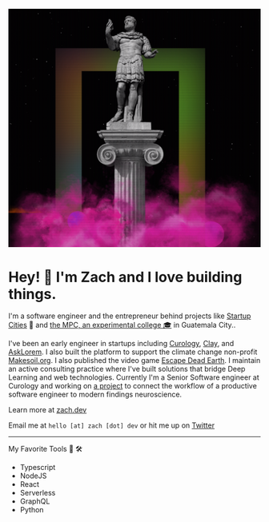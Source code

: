 ![screenshot of zach.dev](https://github.com/zcaceres/zcaceres/blob/master/screenshot.png)

# Hey! 👋 I'm Zach and I love building things.

I'm a software engineer and the entrepreneur behind projects like [Startup Cities](https://perma.cc/BGG5-HBXW) 🌆 and [the MPC, an experimental college 🎓](https://mpc.ufm.edu/) in Guatemala City..

I've been an early engineer in startups including [Curology](https://www.curology.com), [Clay](https://www.clay.run), and [AskLorem](https://www.asklorem.com). I also built the platform to support the climate change non-profit [Makesoil.org](https://www.makesoil.org). I also published the video game [Escape Dead Earth](https://www.escapedeadearth.com). I maintain an active consulting practice where I've built solutions that bridge Deep Learning and web technologies. Currently I'm a Senior Software engineer at Curology and working on [a project](https://www.youtube.com/watch?v=XOIDnNA9N7c) to connect the workflow of a productive software engineer to modern findings neuroscience.

Learn more at [zach.dev](https://www.zach.dev)

Email me at `hello [at] zach [dot] dev` or hit me up on
[Twitter](https://www.twitter.com/zachcaceres)

_____

My Favorite Tools 🧰 🛠️
- Typescript
- NodeJS
- React
- Serverless
- GraphQL
- Python
